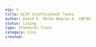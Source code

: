 ```yaml
---
eip: 3
title: DCIP-3(unfinished) Tasks
author: David E. Perez Negron R. (@P1R)
status: Living
type: Standards Track
category: Core
created:
---
```

